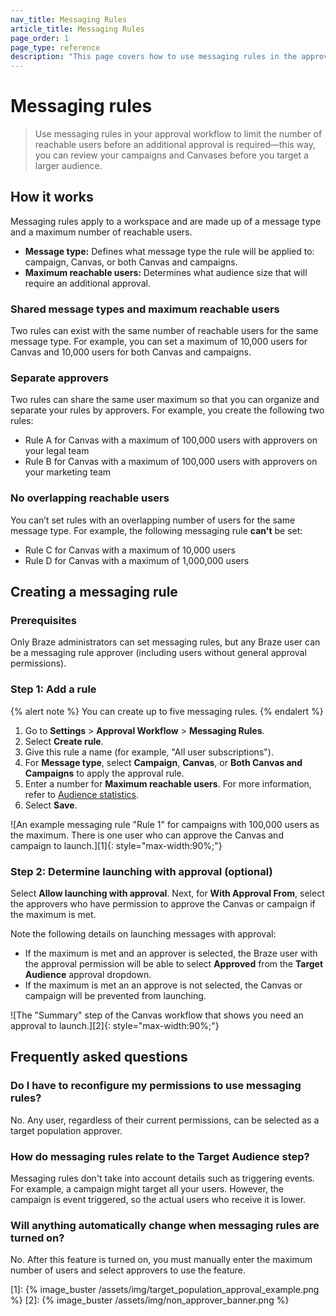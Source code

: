 ```yaml
---
nav_title: Messaging Rules
article_title: Messaging Rules
page_order: 1
page_type: reference
description: "This page covers how to use messaging rules in the approval workflow for campaigns and Canvases with a large send volume."
---
```


# Messaging rules

> Use messaging rules in your approval workflow to limit the number of reachable users before an additional approval is required&#8212;this way, you can review your campaigns and Canvases before you target a larger audience.

## How it works

Messaging rules apply to a workspace and are made up of a message type and a maximum number of reachable users.

- **Message type:** Defines what message type the rule will be applied to: campaign, Canvas, or both Canvas and campaigns.
- **Maximum reachable users:** Determines what audience size that will require an additional approval.

### Shared message types and maximum reachable users

Two rules can exist with the same number of reachable users for the same message type. For example, you can set a maximum of 10,000 users for Canvas and 10,000 users for both Canvas and campaigns. 

### Separate approvers

Two rules can share the same user maximum so that you can organize and separate your rules by approvers. For example, you create the following two rules:

- Rule A for Canvas with a maximum of 100,000 users with approvers on your legal team
- Rule B for Canvas with a maximum of 100,000 users with approvers on your marketing team 

### No overlapping reachable users

You can’t set rules with an overlapping number of users for the same message type. For example, the following messaging rule **can't** be set: 

- Rule C for Canvas with a maximum of 10,000 users 
- Rule D for Canvas with a maximum of 1,000,000 users

## Creating a messaging rule

### Prerequisites

Only Braze administrators can set messaging rules, but any Braze user can be a messaging rule approver (including users without general approval permissions).

### Step 1: Add a rule

{% alert note %}
You can create up to five messaging rules.
{% endalert %}

1. Go to **Settings** > **Approval Workflow** > **Messaging Rules**.
2. Select **Create rule**.
3. Give this rule a name (for example, "All user subscriptions").
4. For **Message type**, select **Campaign**, **Canvas**, or **Both Canvas and Campaigns** to apply the approval rule.
5. Enter a number for **Maximum reachable users**. For more information, refer to [Audience statistics]({{site.baseurl}}/user_guide/engagement_tools/campaigns/building_campaigns/targeting_users#audience-statistics).
6. Select **Save**.

![An example messaging rule "Rule 1" for campaigns with 100,000 users as the maximum. There is one user who can approve the Canvas and campaign to launch.][1]{: style="max-width:90%;"}

### Step 2: Determine launching with approval (optional)

Select **Allow launching with approval**. Next, for **With Approval From**, select the approvers who have permission to approve the Canvas or campaign if the maximum is met.

Note the following details on launching messages with approval:

- If the maximum is met and an approver is selected, the Braze user with the approval permission will be able to select **Approved** from the **Target Audience** approval dropdown.
- If the maximum is met an an approve is not selected, the Canvas or campaign will be prevented from launching.

![The "Summary" step of the Canvas workflow that shows you need an approval to launch.][2]{: style="max-width:90%;"}

## Frequently asked questions

### Do I have to reconfigure my permissions to use messaging rules?

No. Any user, regardless of their current permissions, can be selected as a target population approver.

### How do messaging rules relate to the Target Audience step?

Messaging rules don't take into account details such as triggering events. For example, a campaign might target all your users. However, the campaign is event triggered, so the actual users who receive it is lower.

### Will anything automatically change when messaging rules are turned on?

No. After this feature is turned on, you must manually enter the maximum number of users and select approvers to use the feature.

[1]: {% image_buster /assets/img/target_population_approval_example.png %}
[2]: {% image_buster /assets/img/non_approver_banner.png %}